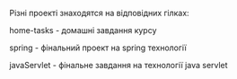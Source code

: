 Різні проекті знаходятся на відповідних гілках:

home-tasks - домашні завдання курсу

spring - фінальний проект на spring технології

javaServlet - фінальне завдання на технології java servlet
